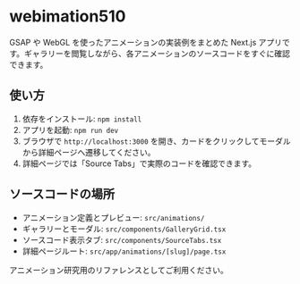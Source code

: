 ﻿# webimation510

GSAP や WebGL を使ったアニメーションの実装例をまとめた Next.js アプリです。ギャラリーを閲覧しながら、各アニメーションのソースコードをすぐに確認できます。

## 使い方
1. 依存をインストール: `npm install`
2. アプリを起動: `npm run dev`
3. ブラウザで `http://localhost:3000` を開き、カードをクリックしてモーダルから詳細ページへ遷移してください。
4. 詳細ページでは「Source Tabs」で実際のコードを確認できます。

## ソースコードの場所
- アニメーション定義とプレビュー: `src/animations/`
- ギャラリーとモーダル: `src/components/GalleryGrid.tsx`
- ソースコード表示タブ: `src/components/SourceTabs.tsx`
- 詳細ページルート: `src/app/animations/[slug]/page.tsx`

アニメーション研究用のリファレンスとしてご利用ください。
